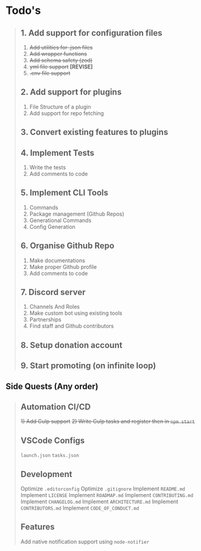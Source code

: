 # Todo's

> ## 1. Add support for configuration files
>
> 1) ~~Add utilities for .json files~~
> 2) ~~Add wrapper functions~~
> 3) ~~Add schema safety (zod)~~
> 4) ~~yml file support~~ **[REVISE]**
> 5) ~~.env file support~~
>
> ## 2. Add support for plugins
>
> 1) File Structure of a plugin
> 2) Add support for repo fetching
>
> ## 3. Convert existing features to plugins
>
> ## 4. Implement Tests
>
> 1) Write the tests
> 2) Add comments to code
>
> ## 5. Implement CLI Tools
>
> 1) Commands
> 2) Package management (Github Repos)
> 3) Generational Commands
> 4) Config Generation
>
> ## 6. Organise Github Repo
>
> 1) Make documentations
> 2) Make proper Github profile
> 3) Add comments to code
>
> ## 7. Discord server
>
> 1) Channels And Roles
> 2) Make custom bot using existing tools
> 3) Partnerships
> 4) Find staff and Github contributors
>
> ## 8. Setup donation account
>
> ## 9. Start promoting (on infinite loop)

## Side Quests (Any order)

> ## Automation CI/CD
>
> ~~1) Add Gulp support~~
> ~~2) Write Gulp tasks and register then in `npm start`~~
>
> ## VSCode Configs
>
> `launch.json`
> `tasks.json`
>
> ## Development
>
> Optimize `.editorconfig`
> Optimize `.gitignore`
> Implement `README.md`
> Implement `LICENSE`
> Implement `ROADMAP.md`
> Implement `CONTRIBUTING.md`
> Implement `CHANGELOG.md`
> Implement `ARCHITECTURE.md`
> Implement `CONTRIBUTORS.md`
> Implement `CODE_OF_CONDUCT.md`
>
> ## Features
>
> Add native notification support using `node-notifier`
